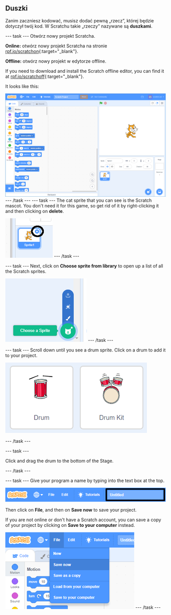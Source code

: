 ## Duszki

Zanim zaczniesz kodować, musisz dodać pewną „rzecz”, której będzie dotyczył twój kod. W Scratchu takie „rzeczy” nazywane są **duszkami**.

\--- task \--- Otwórz nowy projekt Scratcha.

**Online:** otwórz nowy projekt Scratcha na stronie [rpf.io/scratchon](http://rpf.io/scratchon){:target="_blank"}.

**Offline:** otwórz nowy projekt w edytorze offline.

If you need to download and install the Scratch offline editor, you can find it at [rpf.io/scratchoff](http://rpf.io/scratchoff){:target="_blank"}.

It looks like this:

![zrzut ekranu](images/band-scratch.png) \--- /task \--- \--- task \--- The cat sprite that you can see is the Scratch mascot. You don't need it for this game, so get rid of it by right-clicking it and then clicking on **delete**.

![screenshot](images/band-delete-annotated.png) \--- /task \---

\--- task \--- Next, click on **Choose sprite from library** to open up a list of all the Scratch sprites.

![zrzut ekranu](images/band-sprite-library.png) \--- /task \---

\--- task \--- Scroll down until you see a drum sprite. Click on a drum to add it to your project.

![zrzut ekranu](images/band-sprite-drum.png)

\--- /task \---

\--- task \---

Click and drag the drum to the bottom of the Stage.

\--- /task \---

\--- task \--- Give your program a name by typing into the text box at the top.

![name](images/band-name-annotated.png)

Then click on **File**, and then on **Save now** to save your project.

If you are not online or don't have a Scratch account, you can save a copy of your project by clicking on **Save to your computer** instead.

![zrzut ekranu](images/band-save.png) \--- /task \---